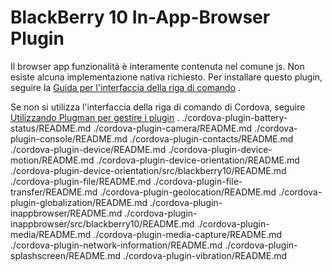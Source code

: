<!---
 license: Licensed to the Apache Software Foundation (ASF) under one
         or more contributor license agreements.  See the NOTICE file
         distributed with this work for additional information
         regarding copyright ownership.  The ASF licenses this file
         to you under the Apache License, Version 2.0 (the
         "License"); you may not use this file except in compliance
         with the License.  You may obtain a copy of the License at

           http://www.apache.org/licenses/LICENSE-2.0

         Unless required by applicable law or agreed to in writing,
         software distributed under the License is distributed on an
         "AS IS" BASIS, WITHOUT WARRANTIES OR CONDITIONS OF ANY
         KIND, either express or implied.  See the License for the
         specific language governing permissions and limitations
         under the License.
-->

# BlackBerry 10 In-App-Browser Plugin

Il browser app funzionalità è interamente contenuta nel comune js. Non esiste alcuna implementazione nativa richiesto.
Per installare questo plugin, seguire
la [Guida per l'interfaccia della riga di comando](http://cordova.apache.org/docs/en/edge/guide_cli_index.md.html#The%20Command-line%20Interface)
.

Se non si utilizza l'interfaccia della riga di comando di Cordova,
seguire [Utilizzando Plugman per gestire i plugin](http://cordova.apache.org/docs/en/edge/guide_plugin_ref_plugman.md.html)
. ./cordova-plugin-battery-status/README.md ./cordova-plugin-camera/README.md ./cordova-plugin-console/README.md
./cordova-plugin-contacts/README.md ./cordova-plugin-device/README.md ./cordova-plugin-device-motion/README.md
./cordova-plugin-device-orientation/README.md ./cordova-plugin-device-orientation/src/blackberry10/README.md
./cordova-plugin-file/README.md ./cordova-plugin-file-transfer/README.md ./cordova-plugin-geolocation/README.md
./cordova-plugin-globalization/README.md ./cordova-plugin-inappbrowser/README.md
./cordova-plugin-inappbrowser/src/blackberry10/README.md ./cordova-plugin-media/README.md
./cordova-plugin-media-capture/README.md ./cordova-plugin-network-information/README.md
./cordova-plugin-splashscreen/README.md ./cordova-plugin-vibration/README.md